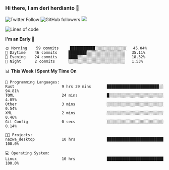 ### Hi there, I am deri herdianto 👋
![Twitter Follow](https://img.shields.io/twitter/follow/deikatsuo?label=Follow)
![GitHub followers](https://img.shields.io/github/followers/deikatsuo?label=Follow&style=social)
![](https://visitor-badge.glitch.me/badge?page_id=deikatsuo.deikatsuo)

<!--
**deikatsuo/deikatsuo** is a ✨ _special_ ✨ repository because its `README.md` (this file) appears on your GitHub profile.

Here are some ideas to get you started:

- 🔭 I’m currently working on ...
- 🌱 I’m currently learning ...
- 👯 I’m looking to collaborate on ...
- 🤔 I’m looking for help with ...
- 💬 Ask me about ...
- 📫 How to reach me: ...
- 😄 Pronouns: ...
- ⚡ Fun fact: ...
-->

<!--START_SECTION:waka-->
![Lines of code](https://img.shields.io/badge/From%20Hello%20World%20I%27ve%20Written-14715%20lines%20of%20code-blue)

**I'm an Early 🐤** 

```text
🌞 Morning    59 commits     ███████████░░░░░░░░░░░░░░   45.04% 
🌆 Daytime    46 commits     ████████░░░░░░░░░░░░░░░░░   35.11% 
🌃 Evening    24 commits     ████░░░░░░░░░░░░░░░░░░░░░   18.32% 
🌙 Night      2 commits      ░░░░░░░░░░░░░░░░░░░░░░░░░   1.53%

```


📊 **This Week I Spent My Time On** 

```text
💬 Programming Languages: 
Rust                     9 hrs 29 mins       ███████████████████████░░   94.81% 
TOML                     24 mins             █░░░░░░░░░░░░░░░░░░░░░░░░   4.05% 
Other                    3 mins              ░░░░░░░░░░░░░░░░░░░░░░░░░   0.54% 
XML                      2 mins              ░░░░░░░░░░░░░░░░░░░░░░░░░   0.46% 
Git Config               0 secs              ░░░░░░░░░░░░░░░░░░░░░░░░░   0.14%

🐱‍💻 Projects: 
nazwa_desktop            10 hrs              █████████████████████████   100.0%

💻 Operating System: 
Linux                    10 hrs              █████████████████████████   100.0%

```


<!--END_SECTION:waka-->
